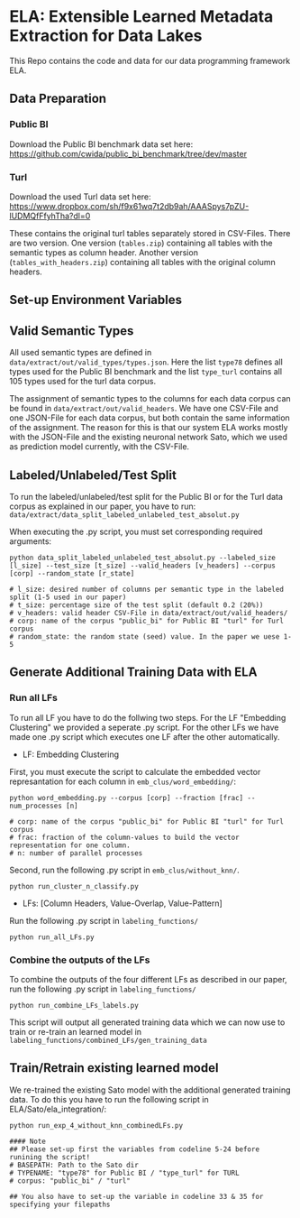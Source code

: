 # ELA: Extensible Learned Metadata Extraction for Data Lakes

This Repo contains the code and data for our data programming framework ELA.

## Data Preparation
### Public BI
Download the Public BI benchmark data set here:
https://github.com/cwida/public_bi_benchmark/tree/dev/master

### Turl
Download the used Turl data set here:
https://www.dropbox.com/sh/f9x61wq7t2db9ah/AAASpys7pZU-lUDMQfFfyhTha?dl=0

These contains the original turl tables separately stored in CSV-Files. There are two version. One version (`tables.zip`) containing all tables with the semantic types as column header. Another version (`tables_with_headers.zip`) containing all tables with the original column headers.

## Set-up Environment Variables

## Valid Semantic Types
All used semantic types are defined in `data/extract/out/valid_types/types.json`. Here the list `type78` defines all types used for the Public BI benchmark and the list `type_turl` contains all 105 types used for the turl data corpus.

The assignment of semantic types to the columns for each data corpus can be found in `data/extract/out/valid_headers`. We have one CSV-File and one JSON-File for each data corpus, but both contain the same information of the assignment. The reason for this is that our system ELA works mostly with the JSON-File and the existing neuronal network Sato, which we used as prediction model currently, with the CSV-File.

## Labeled/Unlabeled/Test Split
To run the labeled/unlabeled/test split for the Public BI or for the Turl data corpus as explained in our paper, you have to run: 
`data/extract/data_split_labeled_unlabeled_test_absolut.py`

When executing the .py script, you must set corresponding required arguments:
```
python data_split_labeled_unlabeled_test_absolut.py --labeled_size [l_size] --test_size [t_size] --valid_headers [v_headers] --corpus [corp] --random_state [r_state]

# l_size: desired number of columns per semantic type in the labeled split (1-5 used in our paper)
# t_size: percentage size of the test split (default 0.2 (20%))
# v_headers: valid header CSV-File in data/extract/out/valid_headers/
# corp: name of the corpus "public_bi" for Public BI "turl" for Turl corpus
# random_state: the random state (seed) value. In the paper we uese 1-5    
```

## Generate Additional Training Data with ELA
### Run all LFs
To run all LF you have to do the follwing two steps. For the LF "Embedding Clustering" we provided a seperate .py script.  For the other LFs we have made one .py script which executes one LF after the other automatically.
- LF: Embedding Clustering

First, you must execute the script to calculate the embedded vector represantation for each column in `emb_clus/word_embedding/`:
```
python word_embedding.py --corpus [corp] --fraction [frac] --num_processes [n]

# corp: name of the corpus "public_bi" for Public BI "turl" for Turl corpus
# frac: fraction of the column-values to build the vector representation for one column.
# n: number of parallel processes
```

Second, run the following .py script in `emb_clus/without_knn/`. 
```
python run_cluster_n_classify.py
```

- LFs: [Column Headers, Value-Overlap, Value-Pattern]

Run the following .py script in `labeling_functions/`
```
python run_all_LFs.py
```

### Combine the outputs of the LFs
To combine the outputs of the four different LFs as described in our paper, run the following .py script in `labeling_functions/`
```
python run_combine_LFs_labels.py
```
This script will output all generated training data which we can now use to train or re-train an learned model in `labeling_functions/combined_LFs/gen_training_data`

## Train/Retrain existing learned model
We re-trained the existing Sato model with the additional generated training data.
To do this you have to run the following script in ELA/Sato/ela_integration/:
```
python run_exp_4_without_knn_combinedLFs.py

#### Note
## Please set-up first the variables from codeline 5-24 before runining the script!
# BASEPATH: Path to the Sato dir
# TYPENAME: "type78" for Public BI / "type_turl" for TURL
# corpus: "public_bi" / "turl"

## You also have to set-up the variable in codeline 33 & 35 for specifying your filepaths
```

